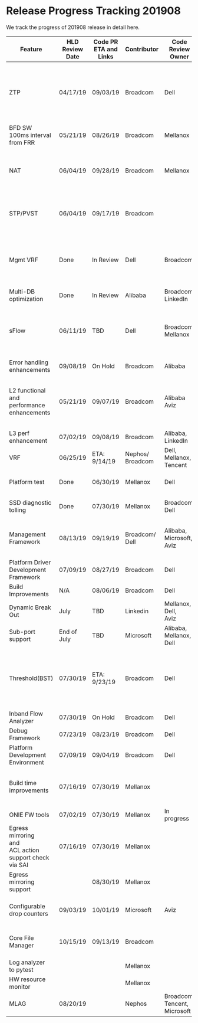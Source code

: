# Release Progress Tracking 201908

We track the progress of 201908 release in detail here. 

| Feature                                                 | HLD <br>Review<br> Date | Code PR <br>ETA and Links | Contributor| Code Review Owner        | PR Link                                                      |
| ------------------------------------------------------- | --------------- | --------------------- | -----------| ------------------------ | ------------------------------------------------------------ |
| ZTP                                                     | 04/17/19        | 09/03/19              | Broadcom   | Dell                     | [3227](https://github.com/Azure/sonic-buildimage/pull/3227)   - NeedsConflictResolution<br>[3298](https://github.com/Azure/sonic-buildimage/pull/3298)  -   NeedsConflictResolution<br>[1000](https://github.com/Azure/sonic-swss/pull/1000)  -   NeedsUpdate<br>[3299](https://github.com/Azure/sonic-buildimage/pull/3299)  -   ReviewPending<br>[12](https://github.com/Azure/sonic-ztp/pull/12)  -  ReviewPending<br>[599](https://github.com/Azure/sonic-utilities/pull/599)  - NeedsUpdate |
| BFD SW 100ms interval <br>from FRR                        | 05/21/19        | 08/26/19              | Broadcom   | Mellanox                 | [3385](https://github.com/Azure/sonic-buildimage/pull/3385)  -  NeedsConflictResolution |
| NAT                                                     | 06/04/19        | 09/28/19              | Broadcom   | Mellanox                 | [3494](https://github.com/Azure/sonic-buildimage/pull/3494) - ReviewPending<br>[1059](https://github.com/Azure/sonic-swss/pull/1059)  -   NeedsUpdate<br>[645](https://github.com/Azure/sonic-utilities/pull/645)  -   NeedsUpdate<br>[100 ](https://github.com/Azure/sonic-linux-kernel/pull/100) -   ReviewPending<br>[304](https://github.com/Azure/sonic-swss-common/pull/304)  -   ReviewPending<br>[519](https://github.com/Azure/sonic-sairedis/pull/519)  -   ReviewPending |
| STP/PVST                                                | 06/04/19        | 09/17/19              | Broadcom   |                          | [19](https://github.com/Azure/sonic-stp/pull/19)  -  ReviewPending<br>[305](https://github.com/Azure/sonic-swss-common/pull/305)  -   ReviewPending<br>[1058](https://github.com/Azure/sonic-swss/pull/1058)  -   NeedsUpdate<br>[648](https://github.com/Azure/sonic-utilities/pull/648)  -   NeedsUpdate<br>[3463](https://github.com/Azure/sonic-buildimage/pull/3463)  -   NeedsUpdate |
| Mgmt   VRF                                              | Done            | In   Review           | Dell       | Broadcom                 | ~~[2585](https://github.com/Azure/sonic-buildimage/pull/2585)~~  - Merged<br>~~[2608](https://github.com/Azure/sonic-buildimage/pull/2608)~~  -   Merged<br>~~[3204](https://github.com/Azure/sonic-buildimage/pull/3204)~~  -   Merged<br>~~[463](https://github.com/Azure/sonic-utilities/pull/463)~~  -   Merged<br>[472](https://github.com/Azure/sonic-utilities/pull/472)  -   NeedsConflictResolution<br>~~[627](https://github.com/Azure/sonic-utilities/pull/627)~~  -   Merged |
| Multi-DB <br>optimization                                 | Done            | In   Review           | Alibaba    | Broadcom,   LinkedIn     |                                                              |
| sFlow                                                   | 06/11/19        | TBD                   | Dell       | Broadcom   Mellanox      | ~~[94](https://github.com/Azure/sonic-linux-kernel/pull/94)~~  - Merged<br>~~[299](https://github.com/Azure/sonic-swss-common/pull/299)~~  -  Merged<br>~~[498](https://github.com/Azure/sonic-sairedis/pull/498)~~  -   Merged<br>[1012](https://github.com/Azure/sonic-swss/pull/1012)  -   NeedsUpdate<br>[1011](https://github.com/Azure/sonic-swss/pull/1011)  -   ReviewPending<br>~~[3251](https://github.com/Azure/sonic-buildimage/pull/3251)~~  -   Merged<br>[592 ](https://github.com/Azure/sonic-utilities/pull/592) -   NeedsUpdate |
| Error handling <br>enhancements                           | 09/08/19        | On   Hold             | Broadcom   | Alibaba                  | On   Hold                                                    |
| L2 functional and <br> performance enhancements            | 05/21/19        | 09/07/19              | Broadcom   | Alibaba <br>Aviz           | [885 ](https://github.com/Azure/sonic-swss/pull/885) -  NeedsConflictResolution<br>[510  ](https://github.com/Azure/sonic-sairedis/pull/510)-   NeedsConflictResolution<br>[303](https://github.com/Azure/sonic-swss-common/pull/303)  -   MergePending<br>[529](https://github.com/Azure/sonic-utilities/pull/529) -   NeedsConflictResolution |
| L3 perf <br>enhancement                                   | 07/02/19        | 09/08/19              | Broadcom   | Alibaba,<br>   LinkedIn      | ~~[1048](https://github.com/Azure/sonic-swss/pull/1048)~~   - Merged |
| VRF                                                     | 06/25/19        | ETA:   9/14/19        | Nephos/<br>Broadcom| Dell,<br>Mellanox,<br>Tencent|                                                              |
| Platform test                                           | Done            | 06/30/19              | Mellanox   | Dell                     | ~~[915](https://github.com/Azure/sonic-mgmt/pull/915)~~  - Merged<br>~~[980](https://github.com/Azure/sonic-mgmt/pull/980)~~ - Merged<br>~~[1079](https://github.com/Azure/sonic-mgmt/pull/1079)~~ -  Merged |
| SSD  diagnostic <br> tolling                                | Done            | 07/30/19              | Mellanox   | Broadcom,<br> Dell         | ~~[587](https://github.com/Azure/sonic-utilities/pull/587)~~  - Merged<br>~~[47](https://github.com/Azure/sonic-buildimage/pull/47)~~ -   Merged<br>~~[3218](https://github.com/Azure/sonic-buildimage/pull/3218)~~ -  Merged |
| Management <br>   Framework                                  | 08/13/19        | 09/19/19              | Broadcom/<br>Dell| Alibaba,<br>Microsoft,<br>Aviz | [18](https://github.com/Azure/sonic-mgmt-framework/pull/18)   -  ReviewPending<br>[23](https://github.com/Azure/sonic-telemetry/pull/23)  -   NeedsUpdate<br> [3488](https://github.com/Azure/sonic-buildimage/pull/3488)  -  NeedsConflictResolution<br>[659](https://github.com/Azure/sonic-utilities/pull/659)  -   NeedsUpdate |
| Platform   Driver<br> Development <br> Framework                 | 07/09/19        | 08/27/19              | Broadcom   | Dell                     | [3387](https://github.com/Azure/sonic-buildimage/pull/3387)   -  NeedsUpdate<br>[62](https://github.com/Azure/sonic-platform-common/pull/62)  -   MergePending<br>[624](https://github.com/Azure/sonic-utilities/pull/624)  -  ReviewPending |
| Build Improvements                                      | N/A             | 08/06/19              | Broadcom   | Dell                     | [3292](https://github.com/Azure/sonic-buildimage/pull/3292)  -   NeedsUpdate |
| Dynamic   Break Out                                     | July            | TBD                   | Linkedin   | Mellanox,<br>Dell,<br>Aviz       |                                                              |
| Sub-port   support                                      | End   of July   | TBD                   | Microsoft  | Alibaba,<br>Mellanox,<br>Dell    |                                                              |
| Threshold(BST)                                          | 07/30/19        | ETA:   9/23/19        | Broadcom   | Dell                     | [3501](https://github.com/Azure/sonic-buildimage/pull/3501)   - NeedsUpdate<br>[12](https://github.com/Azure/sonic-tam/pull/12) -   DependenciesToBeMerged<br>[1067](https://github.com/Azure/sonic-swss/pull/1067) -   NeedsUpdate<br>[665](https://github.com/Azure/sonic-utilities/pull/665) -   DependenciesToBeMerged<br>[310](https://github.com/Azure/sonic-swss-common/pull/310) -   DependenciesToBeMerged |
| Inband Flow <br> Analyzer                                  | 07/30/19        | On   Hold             | Broadcom   | Dell                     | On   Hold                                                    |
| Debug   Framework                                       | 07/23/19        | 08/23/19              | Broadcom   | Dell                     | [300](https://github.com/Azure/sonic-swss-common/pull/300)   - NeedsUpdate<br>[618](https://github.com/Azure/sonic-utilities/pull/618) -   ReviewPending |
| Platform <br> Development<br> Environment                      | 07/09/19        | 09/04/19              | Broadcom   | Dell                     | [3408](https://github.com/Azure/sonic-buildimage/pull/3408)  - NeedsConflictResolution<br>[27](https://github.com/Azure/sonic-platform-pdk-pde/pull/27) -   ReviewPending |
| Build   time <br>improvements                               | 07/16/19        | 07/30/19              | Mellanox   |                          | ~~[911](https://github.com/Azure/sonic-swss/pull/911)~~  - Merged<br>~~[280](https://github.com/Azure/sonic-swss-common/pull/280)~~  -   Merged<br>~~[461](https://github.com/Azure/sonic-sairedis/pull/461)~~  -  Merged<br>~~[3048](https://github.com/Azure/sonic-buildimage/pull/3048)~~  -   Merged<br>~~[3049](https://github.com/Azure/sonic-buildimage/pull/3049)~~  -   Merged |
| ONIE FW tools                                           | 07/02/19        | 07/30/19              | Mellanox   | In   progress            |                                                              |
| Egress   mirroring <br>and<br> ACL action <br> support check <br>via SAI | 07/16/19        | 07/30/19              | Mellanox   |                          | ~~[963](https://github.com/Azure/sonic-swss/pull/963)~~   -  Merged<br>~~[1019](https://github.com/Azure/sonic-swss/pull/1019)~~  -   Merged<br>~~[575](https://github.com/Azure/sonic-utilities/pull/575)~~ -  Merged<br> ~~[481](https://github.com/Azure/sonic-sairedis/pull/481)~~  -   Merged |
| Egress mirroring <br> support                                |                 | 08/30/19              | Mellanox   |                          |                                                              |
| Configurable <br>  drop counters                            | 09/03/19        | 10/01/19              | Microsoft  | Aviz                     | [1075](https://github.com/Azure/sonic-swss/pull/1075)  -  NeedsConflictResolution<br>[308](https://github.com/Azure/sonic-swss-common/pull/308) -  MergePending<br>[520](https://github.com/Azure/sonic-sairedis/pull/520) -  ReviewPending |
| Core File Manager                                       | 10/15/19        | 09/13/19              | Broadcom   |                          | [3447](https://github.com/Azure/sonic-buildimage/pull/3447) -  ReviewPending<br>[643](https://github.com/Azure/sonic-utilities/pull/643) -  ReviewPending<br>[3499](https://github.com/Azure/sonic-buildimage/pull/3499)  -  ReviewPending<br>[663](https://github.com/Azure/sonic-utilities/pull/663)  -   ReviewPending |
| Log   analyzer<br> to pytest                                |                 |                       | Mellanox   |                          | ~~[1048](https://github.com/Azure/sonic-mgmt/pull/1048)~~  -  Merged |
| HW   resource<br> monitor                                   |                 |                       | Mellanox   |                          | ~~[1121](https://github.com/Azure/sonic-mgmt/pull/1121)~~  -  Merged |
| MLAG                                                    | 08/20/19        |                       | Nephos     |Broadcom,<br>Tencent,<br> Microsoft         |                                                              |
